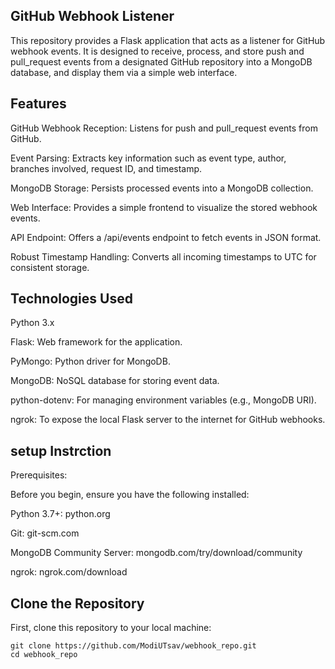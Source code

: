 ## GitHub Webhook Listener
This repository provides a Flask application that acts as a listener for GitHub webhook events. It is designed to receive, process, and store push and pull_request events from a designated GitHub repository into a MongoDB database, and display them via a simple web interface.



## Features
GitHub Webhook Reception: Listens for push and pull_request events from GitHub.

Event Parsing: Extracts key information such as event type, author, branches involved, request ID, and timestamp.

MongoDB Storage: Persists processed events into a MongoDB collection.

Web Interface: Provides a simple frontend to visualize the stored webhook events.

API Endpoint: Offers a /api/events endpoint to fetch events in JSON format.

Robust Timestamp Handling: Converts all incoming timestamps to UTC for consistent storage.

## Technologies Used
Python 3.x

Flask: Web framework for the application.

PyMongo: Python driver for MongoDB.

MongoDB: NoSQL database for storing event data.

python-dotenv: For managing environment variables (e.g., MongoDB URI).

ngrok: To expose the local Flask server to the internet for GitHub webhooks.

## setup Instrction

Prerequisites:

Before you begin, ensure you have the following installed:

Python 3.7+: python.org

Git: git-scm.com

MongoDB Community Server: mongodb.com/try/download/community

ngrok: ngrok.com/download 

## Clone the Repository

First, clone this repository to your local machine:
```
git clone https://github.com/ModiUTsav/webhook_repo.git
cd webhook_repo
```
